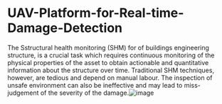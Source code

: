 # UAV-Platform-for-Real-time-Damage-Detection
The Sstructural health monitoring (SHM) for of buildings engineering structure, is a crucial task which requires continuous monitoring of the physical properties of the asset to obtain actionable and quantitative information about the structure over time. Traditional SHM techniques, however, are tedious and depend on manual labour. The inspection of unsafe environment can also be ineffective and may lead to miss-judgement of the severity of the damage.![image](https://user-images.githubusercontent.com/76107657/118622325-1aba8500-b7bf-11eb-9169-dc92043dabb4.png)

